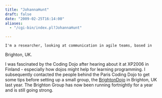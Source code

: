 ```yaml
---
title: "JohannaHunt"
draft: false
date: "2009-02-25T16:14:00"
aliases:
  - "/cgi-bin/index.pl?JohannaHunt"

---
```

    I'm a researcher, looking at communication in agile teams, based in
Brighton, UK.

I was fascinated by the Coding Dojo after hearing about it at XP2006 in
Finland - especially how dojos might help for learning programming. I
subsequently contacted the people behind the Paris Coding Dojo to get
some tips before setting up a small group, the
[BrightonDojo](/dojo/BrightonDojo) in Brighton, UK last year. The
Brighton Group has now been running fortnightly for a year and is still
going strong.
